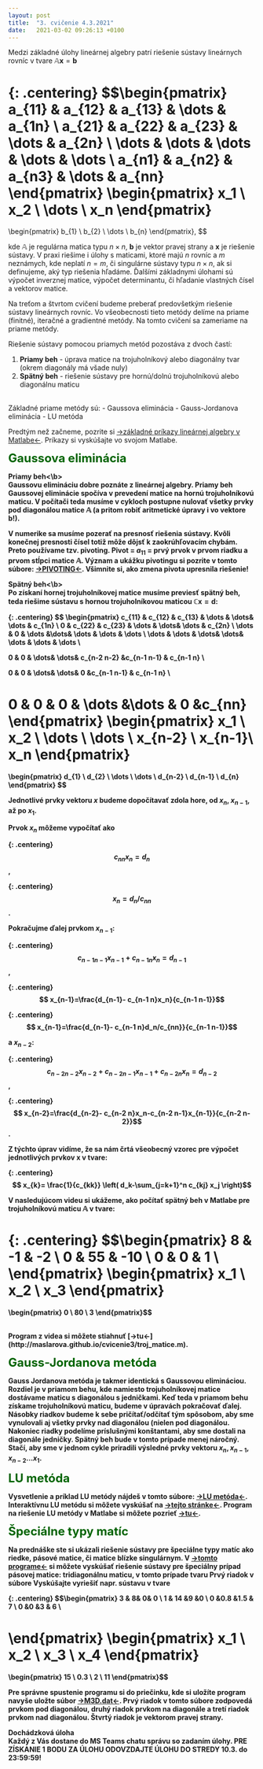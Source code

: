```yaml
---
layout: post
title:  "3. cvičenie 4.3.2021"
date:   2021-03-02 09:26:13 +0100
---
```


Medzi základné úlohy lineárnej algebry patrí riešenie sústavy lineárnych rovníc v tvare $\mathbb{A}\mathbf{x}=\mathbf{b}$

{: .centering}
$$\begin{pmatrix}
a_{11} & a_{12} & a_{13} & \dots & a_{1n} \\
a_{21} & a_{22} & a_{23} & \dots & a_{2n} \\
\dots  & \dots  & \dots  & \dots & \dots  \\
a_{n1} & a_{n2} & a_{n3} & \dots & a_{nn}
\end{pmatrix}
\begin{pmatrix}
x_1 \\ x_2 \\ \dots \\ x_n
\end{pmatrix}
=
\begin{pmatrix}
b_{1} \\ b_{2} \\ \dots \\ b_{n}
\end{pmatrix},
$$



kde $\mathbb{A}$ je regulárna matica typu $n \times n$, $\mathbf{b}$ je vektor pravej strany a $\mathbf{x}$ je riešenie sústavy. V praxi riešime i úlohy s maticami, ktoré majú $n$ rovníc a $m$ neznámych, kde neplatí $n=m$, či singulárne sústavy typu $n\times n$, ak si definujeme, aký typ riešenia hľadáme. Ďalšími základnymi úlohami sú výpočet inverznej matice, výpočet determinantu, či hľadanie vlastných čísel a vektorov matice.<br>

Na treťom a štvrtom cvičení budeme preberať predovšetkým riešenie sústavy lineárnych rovníc. Vo všeobecnosti tieto metódy delíme na priame (finitné), iteračné a gradientné metódy. Na tomto cvičení sa zameriame na priame metódy. <br>

Riešenie sústavy pomocou priamych metód pozostáva z dvoch častí:
1. <b>Priamy beh</b> - úprava matice na trojuholníkový alebo diagonálny tvar (okrem diagonály má všade nuly) 
2. <b>Spätný beh</b> - riešenie sústavy pre hornú/dolnú trojuholníkovú alebo diagonálnu maticu

<br>
Základné priame metódy sú:
- Gaussova eliminácia
- Gauss-Jordanova eliminácia
- LU metóda


Predtým než začneme, pozrite si [->základné príkazy lineárnej algebry v Matlabe<-](http://maslarova.github.io/cvicenie3/cviceni3a.pdf). Príkazy si vyskúšajte vo svojom Matlabe.
<br>


<span style="color:DarkGreen"> <font size="+2"><b>Gaussova eliminácia</b></font></span><br>

<b>Priamy beh<\b><br>
Gaussovu elimináciu dobre poznáte z lineárnej algebry. Priamy beh Gaussovej eliminácie spočíva v prevedení matice na hornú trojuholníkovú maticu. V počítači teda musíme v cykloch postupne nulovať všetky prvky pod diagonálou matice $\mathbb{A}$ (a pritom robiť aritmetické úpravy i vo vektore $\mathbf{b}$!).<bf>

V numerike sa musíme pozerať na presnosť riešenia sústavy. Kvôli konečnej presnosti čísel totiž môže dôjsť k zaokrúhľovacím chybám. Preto používame tzv. <b>pivoting</b>.
Pivot = $a_{11}$ = prvý prvok v prvom riadku a prvom stĺpci matice $\mathbb{A}$.
Význam a ukážku pivotingu si pozrite v tomto súbore: [->PIVOTING<-](http://maslarova.github.io/cvicenie3/priklad_pivoting.pdf). Všimnite si, ako zmena pivota upresnila riešenie!
<br>


<b>Spätný beh<\b><br>
Po získaní hornej trojuholníkovej matice musíme previesť spätný beh, teda riešime sústavu s hornou trojuholníkovou maticou $\mathbb{C}\mathbf{x}=\mathbf{d}$:

{: .centering}
$$
\begin{pmatrix}
c_{11} & c_{12} & c_{13} & \dots & \dots&  \dots & c_{1n} \\
0 & c_{22} & c_{23} & \dots & \dots&  \dots & c_{2n} \\
\dots  & 0  & \dots &\dots&   \dots  & \dots & \dots  \\
\dots  & \dots  & \dots& \dots&    \dots  & \dots & \dots  \\


0 & 0 &  \dots& \dots& c_{n-2 n-2}  &c_{n-1 n-1}  & c_{n-1 n} \\

0 & 0 &  \dots& \dots& 0 &c_{n-1 n-1}  & c_{n-1 n} \\

0 & 0 & 0 & \dots &\dots & 0 &c_{nn} 
\end{pmatrix}
\begin{pmatrix}
x_1 \\ x_2 \\ \dots \\ \dots \\ x_{n-2} \\ x_{n-1}\\ x_n 
\end{pmatrix}
=
\begin{pmatrix}
d_{1} \\ d_{2} \\ \dots \\ \dots \\ d_{n-2} \\ d_{n-1} \\ d_{n}
\end{pmatrix}
$$

Jednotlivé prvky vektoru $x$ budeme dopočítavať zdola hore, od $x_n$, $x_{n-1}$, až po $x_1$. 



Prvok $x_n$ môžeme vypočítať ako

{: .centering}
$$c_{nn} x_n=d_n$$,

{: .centering}
$$x_n=d_n/c_{nn}$$.

Pokračujme ďalej prvkom $x_{n-1}$:

{: .centering}
$$c_{n-1 n-1} x_{n-1}+ c_{n-1 n}x_n=d_{n-1}$$,

{: .centering}
$$ x_{n-1}=\frac{d_{n-1}- c_{n-1 n}x_n}{c_{n-1 n-1}}$$

{: .centering}
$$ x_{n-1}=\frac{d_{n-1}- c_{n-1 n}d_n/c_{nn}}{c_{n-1 n-1}}$$


a $x_{n-2}$: 

{: .centering}
$$c_{n-2 n-2} x_{n-2}+c_{n-2 n-1} x_{n-1}+ c_{n-2 n}x_n=d_{n-2}$$,

{: .centering}
$$ x_{n-2}=\frac{d_{n-2}- c_{n-2 n}x_n-c_{n-2 n-1}x_{n-1}}{c_{n-2 n-2}}$$.


Z týchto úprav vidíme, že sa nám črtá všeobecný vzorec pre výpočet jednotlivých prvkov $\mathbf{x}$ v tvare:

{: .centering}
$$ x_{k}= \frac{1}{c_{kk}} \left( d_k-\sum_{j=k+1}^n c_{kj} x_j \right)$$




V nasledujúcom videu si ukážeme, ako počítať spätný beh v Matlabe pre trojuholníkovú maticu $\mathbb{A}$ v tvare:

{: .centering}
$$\begin{pmatrix}
8 & -1 & -2  \\
0 & 55 & -10  \\
0 & 0 & 1  \\ 
\end{pmatrix}
\begin{pmatrix}
x_1 \\ x_2 \\  x_3 
\end{pmatrix}
=
\begin{pmatrix}
0 \\ 80 \\   3
\end{pmatrix}$$

<!--
{: .centering}
{% include youtube.html id="NhrAJ1MVi8Y" %}
-->
<br>
Program z videa si môžete stiahnuť [->tu<-](http://maslarova.github.io/cvicenie3/troj_matice.m).<br>

<span style="color:DarkGreen"> <font size="+2"><b>Gauss-Jordanova metóda</b></font></span><br>

Gauss Jordanova metóda je takmer identická s Gaussovou elimináciou. Rozdiel je v priamom behu, kde namiesto trojuholníkovej matice dostávame maticu s diagonálou s jedničkami. Keď teda v priamom behu získame trojuholníkovú maticu, budeme v úpravách pokračovať ďalej. Násobky riadkov budeme k sebe pričítať/odčítať tým spôsobom, aby sme vynulovali aj všetky prvky nad diagonálou (nielen pod diagonálou. Nakoniec riadky podelíme príslušnými konštantami, aby sme dostali na diagonále jedničky. Spätný beh bude v tomto prípade menej náročný. Stačí, aby sme v jednom cykle priradili výsledné prvky vektoru $x_n,x_{n-1},x_{n-2}...x_{1}$.  

<span style="color:DarkGreen"> <font size="+2"><b>LU metóda</b></font></span><br>

Vysvetlenie a príklad LU metódy nájdeš v tomto súbore: [->LU metóda<-](http://maslarova.github.io/cvicenie4/LU.pdf). Interaktívnu LU metódu si môžete vyskúšať na [->tejto stránke<-](https://epxx.co/artigos/ludecomp.html).
Program na riešenie LU metódy v Matlabe si môžete pozrieť [->tu<-](http://maslarova.github.io/cvicenie3/lu_decom.m).

<span style="color:DarkGreen"> <font size="+2"><b>Špeciálne typy matíc</b></font></span><br>

Na prednáške ste si ukázali riešenie sústavy pre špeciálne typy matíc ako riedke, pásové matice, či matice blízke singulárnym.
V [->tomto programe<-](http://maslarova.github.io/cvicenie3/tridiagmat.m) si môžete vyskúšať riešenie sústavy pre špeciálny prípad pásovej matice: tridiagonálnu maticu, v tomto prípade tvaru
Prvý riadok v súbore 
Vyskúšajte vyriešiť napr. sústavu v tvare

{: .centering}
$$\begin{pmatrix}
3 & 8& 0& 0 \\
1 & 14 &9 &0  \\
0 &0.8 &1.5 & 7  \\
0 &0 &3  & 6  \\

\end{pmatrix}
\begin{pmatrix}
x_1 \\ x_2 \\  x_3 \\ x_4
\end{pmatrix}
=
\begin{pmatrix}
15 \\ 0.3 \\ 2 \\ 11 
\end{pmatrix}$$

Pre správne spustenie programu si do priečinku, kde si uložíte program navyše uložte súbor [->M3D.dat<-](http://maslarova.github.io/cvicenie3/M3D.dat).
Prvý riadok v tomto súbore zodpovedá prvkom pod diagonálou, druhý riadok prvkom na diagonále a tretí riadok prvkom nad diagonálou. Štvrtý riadok je vektorom pravej strany.


<b>Dochádzková úloha</b><br>
Každý z Vás dostane do MS Teams chatu správu so zadaním úlohy. PRE ZÍSKANIE 1 BODU ZA ÚLOHU ODOVZDAJTE ÚLOHU DO STREDY 10.3. do 23:59:59!

